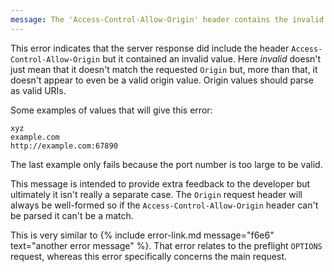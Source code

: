 ```yaml
---
message: The 'Access-Control-Allow-Origin' header contains the invalid value 'xyz'.
---
```


This error indicates that the server response did include the header `Access-Control-Allow-Origin` but it contained an
invalid value. Here *invalid* doesn't just mean that it doesn't match the requested `Origin` but, more than that, it
doesn't appear to even be a valid origin value. Origin values should parse as valid URIs.

Some examples of values that will give this error:

```
xyz
example.com
http://example.com:67890
```

The last example only fails because the port number is too large to be valid.

This message is intended to provide extra feedback to the developer but ultimately it isn't really a separate case. The
`Origin` request header will always be well-formed so if the `Access-Control-Allow-Origin` header can't be parsed it
can't be a match.

This is very similar to {% include error-link.md message="f6e6" text="another error message" %}. That error relates to
the preflight `OPTIONS` request, whereas this error specifically concerns the main request.
